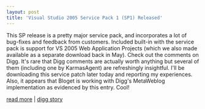 ```yaml
---
layout: post  
title: 'Visual Studio 2005 Service Pack 1 (SP1) Released'
---
```

This SP release is a pretty major service pack, and incorporates a lot of bug-fixes and feedback from customers. Included built-in with the service pack is support for VS 2005 Web Application Projects (which we also made available as a separate download back in May). Check out the comments on Digg. It's rare that Digg comments are actually worth anything but several of them (including one by KarmasAgent) are refreshingly insightful. I'll be downloading this service patch later today and reporting my experiences. Also, it appears that Bloget is working with Digg's MetaWeblog implementation as evidenced by this entry. Cool!  
  
[read more](http://weblogs.asp.net/scottgu/archive/2006/12/15/visual-studio-2005-service-pack-1-sp1-released.aspx) | [digg story](http://digg.com/programming/Visual_Studio_2005_Service_Pack_1_SP1_Released)
